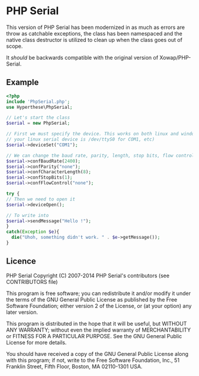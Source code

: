 PHP Serial
==========

This version of PHP Serial has been modernized in as much as errors are throw as catchable exceptions, the class
 has been namespaced and the native class destructor is utilized to clean up when the class goes out of scope.

It *should* be backwards compatible with the original version of Xowap/PHP-Serial.



Example
-------

```php
<?php
include 'PhpSerial.php';
use Hyperthese\PhpSerial;

// Let's start the class
$serial = new PhpSerial;

// First we must specify the device. This works on both linux and windows (if
// your linux serial device is /dev/ttyS0 for COM1, etc)
$serial->deviceSet("COM1");

// We can change the baud rate, parity, length, stop bits, flow control
$serial->confBaudRate(2400);
$serial->confParity("none");
$serial->confCharacterLength(8);
$serial->confStopBits(1);
$serial->confFlowControl("none");

try {
// Then we need to open it
$serial->deviceOpen();

// To write into
$serial->sendMessage("Hello !");
}
catch(Exception $e){
  die("Uhoh, something didn't work. " . $e->getMessage());
}
```



Licence
-------

PHP Serial
Copyright (C) 2007-2014 PHP Serial's contributors (see CONTRIBUTORS file)

This program is free software; you can redistribute it and/or modify
it under the terms of the GNU General Public License as published by
the Free Software Foundation; either version 2 of the License, or
(at your option) any later version.

This program is distributed in the hope that it will be useful,
but WITHOUT ANY WARRANTY; without even the implied warranty of
MERCHANTABILITY or FITNESS FOR A PARTICULAR PURPOSE.  See the
GNU General Public License for more details.

You should have received a copy of the GNU General Public License along
with this program; if not, write to the Free Software Foundation, Inc.,
51 Franklin Street, Fifth Floor, Boston, MA 02110-1301 USA.
